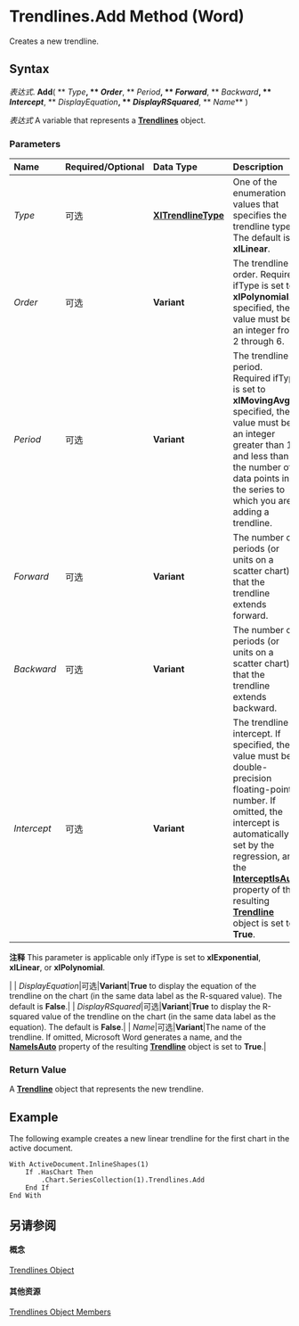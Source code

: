 
# Trendlines.Add Method (Word)

Creates a new trendline.


## Syntax

 _表达式_. **Add**( ** _Type_**, ** _Order_**, ** _Period_**, ** _Forward_**, ** _Backward_**, ** _Intercept_**, ** _DisplayEquation_**, ** _DisplayRSquared_**, ** _Name_** )

 _表达式_ A variable that represents a **[Trendlines](06c20a75-4afc-03f5-1eec-eee1559d3f52.md)** object.


### Parameters



|**Name**|**Required/Optional**|**Data Type**|**Description**|
|:-----|:-----|:-----|:-----|
| _Type_|可选|**[XlTrendlineType](9ace4a00-2f01-ed25-0250-3a0ae2f4b6d7.md)**|One of the enumeration values that specifies the trendline type. The default is  **xlLinear**.|
| _Order_|可选|**Variant**|The trendline order. Required ifType is set to  **xlPolynomial**. If specified, the value must be an integer from 2 through 6.|
| _Period_|可选|**Variant**|The trendline period. Required ifType is set to  **xlMovingAvg**. If specified, the value must be an integer greater than 1 and less than the number of data points in the series to which you are adding a trendline.|
| _Forward_|可选|**Variant**|The number of periods (or units on a scatter chart) that the trendline extends forward.|
| _Backward_|可选|**Variant**|The number of periods (or units on a scatter chart) that the trendline extends backward.|
| _Intercept_|可选|**Variant**|The trendline intercept. If specified, the value must be a double-precision floating-point number. If omitted, the intercept is automatically set by the regression, and the  **[InterceptIsAuto](71abda4e-9de5-71a0-1f0c-f7f81d7e024c.md)** property of the resulting **[Trendline](1cfe897f-26ad-a838-ed9b-f3fd945ff7ea.md)** object is set to **True**.
 **注释**  This parameter is applicable only ifType is set to  **xlExponential**, **xlLinear**, or **xlPolynomial**.

|
| _DisplayEquation_|可选|**Variant**|**True** to display the equation of the trendline on the chart (in the same data label as the R-squared value). The default is **False**.|
| _DisplayRSquared_|可选|**Variant**|**True** to display the R-squared value of the trendline on the chart (in the same data label as the equation). The default is **False**.|
| _Name_|可选|**Variant**|The name of the trendline. If omitted, Microsoft Word generates a name, and the  **[NameIsAuto](83e61517-6255-252c-3fee-1a0415e8b741.md)** property of the resulting **[Trendline](1cfe897f-26ad-a838-ed9b-f3fd945ff7ea.md)** object is set to **True**.|

### Return Value

A  **[Trendline](1cfe897f-26ad-a838-ed9b-f3fd945ff7ea.md)** object that represents the new trendline.


## Example

The following example creates a new linear trendline for the first chart in the active document.


```
With ActiveDocument.InlineShapes(1) 
    If .HasChart Then 
        .Chart.SeriesCollection(1).Trendlines.Add 
    End If 
End With
```


## 另请参阅


#### 概念


[Trendlines Object](06c20a75-4afc-03f5-1eec-eee1559d3f52.md)
#### 其他资源


[Trendlines Object Members](http://msdn.microsoft.com/library/5b5fdf85-77d7-87e2-df42-a013fb677998%28Office.15%29.aspx)